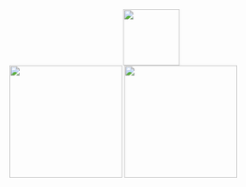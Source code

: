 <div id="header" align="center">
  <img src="https://media.giphy.com/media/M9gbBd9nbDrOTu1Mqx/giphy.gif" width="100"/>
</div>

<div>
  <img height="200" src="https://github-readme-stats.vercel.app/api?username=RyanChen979&theme=midnight-purple&show_icons=true&hide_border=true&count_private=true"/>
  <img height="200" src="https://github-readme-stats.vercel.app/api/top-langs/?username=RyanChen979&theme=midnight-purple&show_icons=true&hide_border=true&layout=compact"/>
</div>

